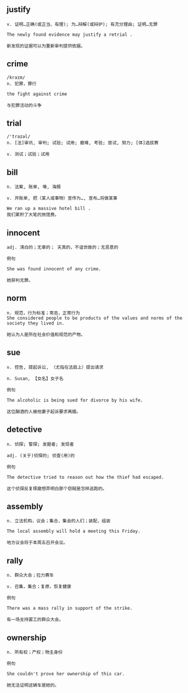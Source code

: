 
## justify
```
v. 证明…正确(或正当、有理); 为…辩解(或辩护); 有充分理由; 证明…无罪

The newly found evidence may justify a retrial .

新发现的证据可以为重新审判提供依据。
```

## crime
```
/kraɪm/
n. 犯罪，罪行

the fight against crime

与犯罪活动的斗争
```

## trial
```
/'traɪəl/
n. [法]审讯, 审判; 试验; 试用; 磨难, 考验; 尝试, 努力; [体]选拔赛

v. 测试；试验；试用
```

## bill
```
n. 法案, 账单, 喙, 海报

v. 开账单, 把（某人或事物）宣传为…, 宣布…将做某事

We ran up a massive hotel bill .
我们累积了大笔的旅馆费。
```
## innocent
```
adj. 清白的；无辜的； 天真的，不谙世故的；无恶意的

例句

She was found innocent of any crime.

她获判无罪。
```
## norm
```
n. 规范，行为标准；常态，正常行为
She considered people to be products of the values and norms of the society they lived in.

她认为人是所在社会价值和规范的产物。
```
## sue
```
v. 控告, 提起诉讼, （尤指在法庭上）提出请求

n. Susan, 【女名】女子名

例句

The alcoholic is being sued for divorce by his wife.

这位酗酒的人被他妻子起诉要求离婚。
```
## detective
```
n. 侦探; 警探; 发掘者; 发现者

adj. (关于)侦探的; 侦查(用)的

例句

The detective tried to reason out how the thief had escaped.

这个侦探反复琢磨想弄明白那个窃贼是怎样逃跑的。
```
## assembly
```
n. 立法机构，议会；集合，集会的人们；装配，组装

The local assembly will hold a meeting this Friday.

地方议会将于本周五召开会议。
```
## rally
```
n. 群众大会；拉力赛车

v. 召集，集合；复原，恢复健康

例句

There was a mass rally in support of the strike.

有一场支持罢工的群众大会。
```
## ownership
```
n. 所有权；产权；物主身份

例句

She couldn't prove her ownership of this car.

她无法证明这辆车是她的。
```
